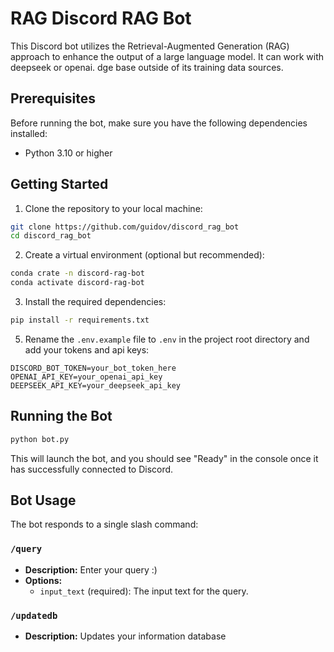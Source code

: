 # RAG Discord RAG Bot

This Discord bot utilizes the Retrieval-Augmented Generation (RAG) approach to enhance the output of a large language model. It can work with deepseek or openai. dge base outside of its training data sources.

## Prerequisites

Before running the bot, make sure you have the following dependencies installed:

- Python 3.10 or higher

## Getting Started

1. Clone the repository to your local machine:

```bash
git clone https://github.com/guidov/discord_rag_bot
cd discord_rag_bot
```

2. Create a virtual environment (optional but recommended):

```bash
conda crate -n discord-rag-bot
conda activate discord-rag-bot
```

3. Install the required dependencies:

```bash
pip install -r requirements.txt
```

5. Rename the `.env.example` file to `.env` in the project root directory and add your tokens and api keys:

```env
DISCORD_BOT_TOKEN=your_bot_token_here
OPENAI_API_KEY=your_openai_api_key
DEEPSEEK_API_KEY=your_deepseek_api_key
```

## Running the Bot

```bash
python bot.py
```

This will launch the bot, and you should see "Ready" in the console once it has successfully connected to Discord.

## Bot Usage

The bot responds to a single slash command:

### `/query`

- **Description:** Enter your query :)
- **Options:**
  - `input_text` (required): The input text for the query.

### `/updatedb`

- **Description:** Updates your information database

